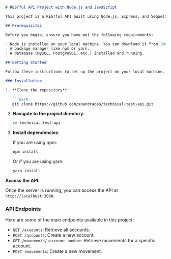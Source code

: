 
```markdown
# RESTful API Project with Node.js and JavaScript

This project is a RESTful API built using Node.js, Express, and Sequelize for database management.

## Prerequisites

Before you begin, ensure you have met the following requirements:

- Node.js installed on your local machine. You can download it from [Node.js official website](https://nodejs.org/).
- A package manager like npm or yarn.
- A database (MySQL, PostgreSQL, etc.) installed and running.

## Getting Started

Follow these instructions to set up the project on your local machine.

### Installation

1. **Clone the repository**:

   ```bash
   git clone https://github.com/soandrade6/technical-test-api.git
   ```

2. **Navigate to the project directory**:

   ```bash
   cd technical-test-api
   ```

3. **Install dependencies**:

   If you are using npm:

   ```bash
   npm install
   ```

   Or if you are using yarn:

   ```bash
   yarn install
   ```

**Access the API**:

   Once the server is running, you can access the API at `http://localhost:3000`.

### API Endpoints

Here are some of the main endpoints available in this project:

- `GET /accounts`: Retrieve all accounts.
- `POST /accounts`: Create a new account.
- `GET /movements/:account_number`: Retrieve movements for a specific account.
- `POST /movements`: Create a new movement.


